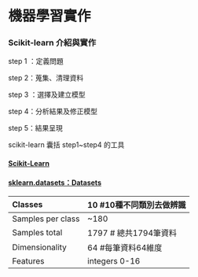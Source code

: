 # 機器學習實作

### Scikit-learn 介紹與實作

step 1 ：定義問題

step 2：蒐集、清理資料

step 3 ：選擇及建立模型

step 4：分析結果及修正模型

step 5：結果呈現

scikit-learn 囊括 step1~step4 的工具



#### [Scikit-Learn](https://scikit-learn.org/stable/)

#### [sklearn.datasets：Datasets](https://scikit-learn.org/stable/modules/classes.html#module-sklearn.datasets)



| Classes | 10  \#10種不同類別去做辨識 |
| :--- | :--- |
| Samples per class | ~180 |
| Samples total | 1797 \# 總共1794筆資料 |
| Dimensionality | 64  \#每筆資料64維度 |
| Features | integers 0-16 |









